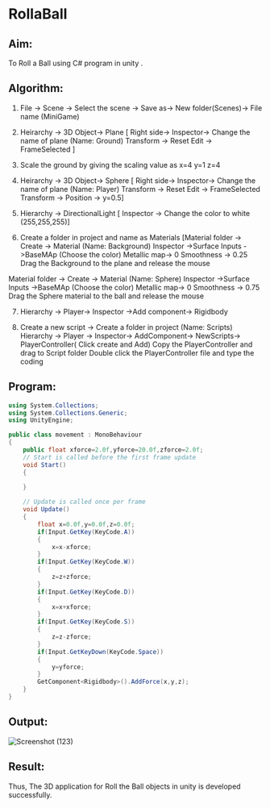 # RollaBall

## Aim:
To Roll a Ball using C# program in unity .

## Algorithm:

1. File -> Scene -> Select the scene -> Save as-> New folder(Scenes)-> File name (MiniGame)

2. Heirarchy -> 3D Object-> Plane 
[ Right side-> Inspector-> Change the name of plane (Name: Ground)
Transform -> Reset
Edit -> FrameSelected ]

3. Scale the ground by giving the scaling value as x=4 y=1 z=4

4. Heirarchy -> 3D Object-> Sphere
[ Right side-> Inspector-> Change the name of plane (Name: Player)
Transform -> Reset
Edit -> FrameSelected 
Transform -> Position -> y=0.5]

5. Hierarchy -> DirectionalLight
[ Inspector -> Change the color to white (255,255,255)]

6. Create a folder in project and name as Materials
[Material folder -> Create -> Material (Name: Background)
Inspector ->Surface Inputs ->BaseMAp (Choose the color)
Metallic map-> 0
Smoothness -> 0.25
Drag the Background to the plane and release the mouse

Material folder -> Create -> Material (Name: Sphere)
Inspector ->Surface Inputs ->BaseMAp (Choose the color)
Metallic map-> 0
Smoothness -> 0.75
Drag the Sphere material to the ball and release the mouse

 7. Hierarchy -> Player-> Inspector ->Add component-> Rigidbody

8. Create a new script -> Create a folder in project (Name: Scripts)
Hierarchy -> Player -> Inspector-> AddComponent-> NewScripts-> PlayerController( Click create and Add)
Copy the PlayerController and drag to Script folder
Double click the PlayerController file and type the coding

## Program:
```c#
using System.Collections;
using System.Collections.Generic;
using UnityEngine;

public class movement : MonoBehaviour
{
    public float xforce=2.0f,yforce=20.0f,zforce=2.0f;
    // Start is called before the first frame update
    void Start()
    {
        
    }

    // Update is called once per frame
    void Update()
    {
        float x=0.0f,y=0.0f,z=0.0f;
        if(Input.GetKey(KeyCode.A))
        {
            x=x-xforce;
        }
        if(Input.GetKey(KeyCode.W))
        {
            z=z+zforce;
        }
        if(Input.GetKey(KeyCode.D))
        {
            x=x+xforce;
        }
        if(Input.GetKey(KeyCode.S))
        {
            z=z-zforce;
        }
        if(Input.GetKeyDown(KeyCode.Space))
        {
            y=yforce;
        }
        GetComponent<Rigidbody>().AddForce(x,y,z);
    }
}

```
## Output:
![Screenshot (123)](https://user-images.githubusercontent.com/75234588/190052948-735583da-dd37-4e56-a6bc-8cb4c465034c.png)

## Result:
Thus, The 3D application for Roll the Ball objects in unity is developed successfully.
